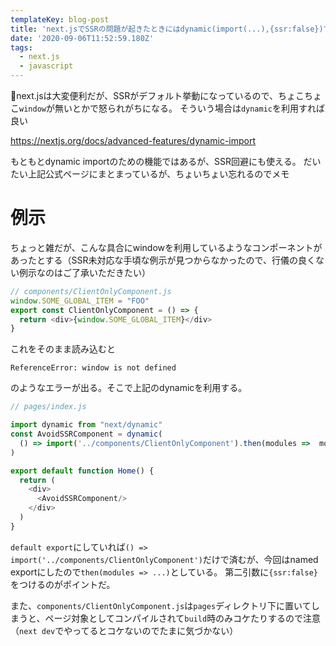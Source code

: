 ```yaml
---
templateKey: blog-post
title: 'next.jsでSSRの問題が起きたときにはdynamic(import(...),{ssr:false})でお手頃SSR回避出来る'
date: '2020-09-06T11:52:59.180Z'
tags:
  - next.js
  - javascript
---
```


next.jsは大変便利だが、SSRがデフォルト挙動になっているので、ちょこちょこ`window`が無いとかで怒られがちになる。
そういう場合は`dynamic`を利用すれば良い

https://nextjs.org/docs/advanced-features/dynamic-import

もともとdynamic importのための機能ではあるが、SSR回避にも使える。
だいたい上記公式ページにまとまっているが、ちょいちょい忘れるのでメモ

# 例示
ちょっと雑だが、こんな具合にwindowを利用しているようなコンポーネントがあったとする（SSR未対応な手頃な例示が見つからなかったので、行儀の良くない例示なのはご了承いただきたい）

```js
// components/ClientOnlyComponent.js
window.SOME_GLOBAL_ITEM = "FOO" 
export const ClientOnlyComponent = () => {
  return <div>{window.SOME_GLOBAL_ITEM}</div>
}
```

これをそのまま読み込むと

```
ReferenceError: window is not defined
```

のようなエラーが出る。そこで上記のdynamicを利用する。

```js
// pages/index.js

import dynamic from "next/dynamic"
const AvoidSSRComponent = dynamic(
  () => import('../components/ClientOnlyComponent').then(modules =>  modules.ClientOnlyComponent), {ssr: false}
)

export default function Home() {
  return (
    <div>
      <AvoidSSRComponent/>
    </div>
  )
}

```
`default export`にしていれば`() => import('../components/ClientOnlyComponent')`だけで済むが、今回はnamed exportにしたので`then(modules => ...)`としている。
第二引数に`{ssr:false}`をつけるのがポイントだ。

また、`components/ClientOnlyComponent.js`は`pages`ディレクトリ下に置いてしまうと、ページ対象としてコンパイルされて`build`時のみコケたりするので注意（`next dev`でやってるとコケないのでたまに気づかない）

